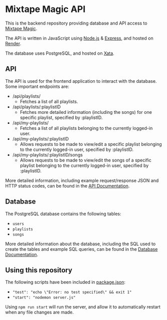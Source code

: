 # Mixtape Magic API

This is the backend repository providing database and API access to [Mixtape Magic](https://github.com/technative-academy/Mixtape-Magic).

The API is written in JavaScript using [Node.js](https://nodejs.org/en) & [Express](https://expressjs.com/), and hosted on [Render](https://render.com/).

The database uses PostgreSQL, and hosted on [Xata](https://xata.io/).

## API

The API is used for the frontend application to interact with the database. Some important endpoints are:

- /api/playlists/
    - Fetches a list of all playlists.
- /api/playlists/:playlistID
    - Fetches more detailed information (including the songs) for one specific playlist, specified by :playlistID.
- /api/my-playlists/
    - Fetches a list of all playlists belonging to the currently logged-in user.
- /api/my-playlists/:playlistID
    - Allows requests to be made to view/edit a specific playlist belonging to the currently logged-in user, specified by :playlistID.
- /api/my-playlists/:playlistID/songs
    - Allows requests to be made to view/edit the songs of a specific playlist belonging to the currently logged-in user, specified by :playlistID.

More detailed information, including example request/response JSON and HTTP status codes, can be found in the [API Documentation](https://github.com/technative-academy/mixtape-magic-api/blob/main/docs/api.md).

## Database

The PostgreSQL database contains the following tables:

- `users`
- `playlists`
- `songs`

More detailed information about the database, including the SQL used to create the tables and example SQL queries, can be found in the [Database Documentation](https://github.com/technative-academy/mixtape-magic-api/blob/main/docs/db.md).

## Using this repository

The following scripts have been included in [package.json](https://github.com/technative-academy/mixtape-magic-api/blob/main/package.json):

- `"test": "echo \"Error: no test specified\" && exit 1"`
- `"start": "nodemon server.js"`

Using `npm run start` will run the server, and allow it to automatically restart when any file changes are made.
